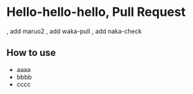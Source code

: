# Hello-hello-hello, Pull Request
, add maruo2
, add waka-pull
, add naka-check


How to use
------------


* aaaa  
* bbbb  
* cccc  

